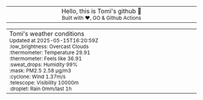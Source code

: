 
<div align="center">
<table>
<tbody>
<td align="center">
<img width="2000" height="0"><br>
Hello, this is Tomi's github 👋<br>
<sup>Built with ❤️, GO & Github Actions</sup><br>
<img width="2000" height="0">
</td>
</tbody>
</table>
</div>
<table>
<tbody>
<td align="left">
<img width="2000" height="0"><br>
Tomi's weather conditions<br>
<sup>Updated at 2025-05-15T16:20:59Z</sup><br>
<sup>:low_brightness: Overcast Clouds</sup><br>
<sup>:thermometer: Temperature 29.91 </sup><br>
<sup>:thermometer: Feels like 36.91</sup><br>
<sup>:sweat_drops: Humidity 99%</sup><br>
<sup>:mask: PM2.5 2.58 μg/m3</sup><br>
<sup>:cyclone: Wind 1.37m/s </sup><br>
<sup>:telescope: Visibility 10000m </sup><br>
<sup>:droplet: Rain 0mm/last 1h </sup><br>
<img width="2000" height="0">
</td>
<td align="left">
<img width="2000" height="0"><br>
<br>
<img width="2000" height="0">
</td>
</tbody>
</table>
</div>
    